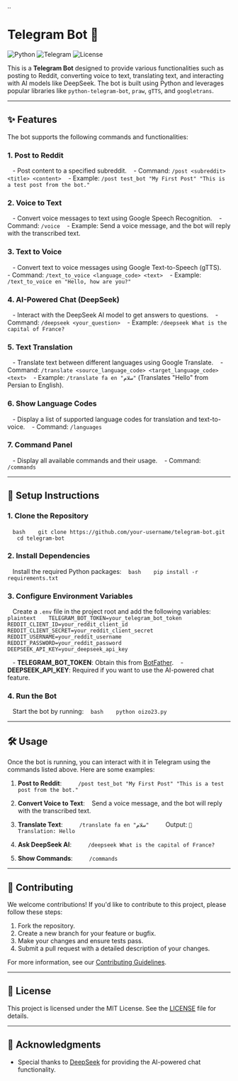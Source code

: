..
# Telegram Bot 🤖

![Python](https://img.shields.io/badge/Python-3.8%2B-blue)
![Telegram](https://img.shields.io/badge/Telegram-Bot-green)
![License](https://img.shields.io/badge/License-MIT-orange)

This is a **Telegram Bot** designed to provide various functionalities such as posting to Reddit, converting voice to text, translating text, and interacting with AI models like DeepSeek. The bot is built using Python and leverages popular libraries like `python-telegram-bot`, `praw`, `gTTS`, and `googletrans`.

---

## ✨ Features

The bot supports the following commands and functionalities:

### 1. **Post to Reddit**
   - Post content to a specified subreddit.
   - Command: `/post <subreddit> <title> <content>`
   - Example: `/post test_bot "My First Post" "This is a test post from the bot."`

### 2. **Voice to Text**
   - Convert voice messages to text using Google Speech Recognition.
   - Command: `/voice`
   - Example: Send a voice message, and the bot will reply with the transcribed text.

### 3. **Text to Voice**
   - Convert text to voice messages using Google Text-to-Speech (gTTS).
   - Command: `/text_to_voice <language_code> <text>`
   - Example: `/text_to_voice en "Hello, how are you?"`

### 4. **AI-Powered Chat (DeepSeek)**
   - Interact with the DeepSeek AI model to get answers to questions.
   - Command: `/deepseek <your_question>`
   - Example: `/deepseek What is the capital of France?`

### 5. **Text Translation**
   - Translate text between different languages using Google Translate.
   - Command: `/translate <source_language_code> <target_language_code> <text>`
   - Example: `/translate fa en "سلام"` (Translates "Hello" from Persian to English).

### 6. **Show Language Codes**
   - Display a list of supported language codes for translation and text-to-voice.
   - Command: `/languages`

### 7. **Command Panel**
   - Display all available commands and their usage.
   - Command: `/commands`

---

## 🚀 Setup Instructions

### 1. **Clone the Repository**
   ```bash
   git clone https://github.com/your-username/telegram-bot.git
   cd telegram-bot
   ```

### 2. **Install Dependencies**
   Install the required Python packages:
   ```bash
   pip install -r requirements.txt
   ```

### 3. **Configure Environment Variables**
   Create a `.env` file in the project root and add the following variables:
   ```plaintext
   TELEGRAM_BOT_TOKEN=your_telegram_bot_token
   REDDIT_CLIENT_ID=your_reddit_client_id
   REDDIT_CLIENT_SECRET=your_reddit_client_secret
   REDDIT_USERNAME=your_reddit_username
   REDDIT_PASSWORD=your_reddit_password
   DEEPSEEK_API_KEY=your_deepseek_api_key
   ```

   - **TELEGRAM_BOT_TOKEN**: Obtain this from [BotFather](https://core.telegram.org/bots#botfather).
   - **DEEPSEEK_API_KEY**: Required if you want to use the AI-powered chat feature.

### 4. **Run the Bot**
   Start the bot by running:
   ```bash
   python oizo23.py
   ```

---

## 🛠️ Usage

Once the bot is running, you can interact with it in Telegram using the commands listed above. Here are some examples:

1. **Post to Reddit**:
   ```
   /post test_bot "My First Post" "This is a test post from the bot."
   ```

2. **Convert Voice to Text**:
   Send a voice message, and the bot will reply with the transcribed text.

3. **Translate Text**:
   ```
   /translate fa en "سلام"
   ```
   Output: `🔄 Translation: Hello`

4. **Ask DeepSeek AI**:
   ```
   /deepseek What is the capital of France?
   ```

5. **Show Commands**:
   ```
   /commands
   ```

---

## 🤝 Contributing

We welcome contributions! If you'd like to contribute to this project, please follow these steps:

1. Fork the repository.
2. Create a new branch for your feature or bugfix.
3. Make your changes and ensure tests pass.
4. Submit a pull request with a detailed description of your changes.

For more information, see our [Contributing Guidelines](CONTRIBUTING.md).

---

## 📜 License

This project is licensed under the MIT License. See the [LICENSE](LICENSE) file for details.

---

## 🙏 Acknowledgments

- Special thanks to [DeepSeek](https://deepseek.com) for providing the AI-powered chat functionality.

